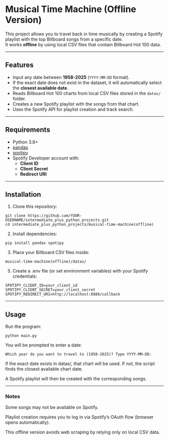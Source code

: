 # Musical Time Machine (Offline Version)

This project allows you to travel back in time musically by creating a Spotify playlist with the top Billboard songs from a specific date.  
It works **offline** by using local CSV files that contain Billboard Hot 100 data.

---

## Features
-  Input any date between **1958-2025** (`YYYY-MM-DD` format).
-  If the exact date does not exist in the dataset, it will automatically select the **closest available date**.
-  Reads Billboard Hot 100 charts from local CSV files stored in the `datas/` folder.
-  Creates a new Spotify playlist with the songs from that chart.
-  Uses the Spotify API for playlist creation and track search.

---

## Requirements
- Python 3.8+
- [pandas](https://pandas.pydata.org/)
- [spotipy](https://spotipy.readthedocs.io/)
- Spotify Developer account with:
  - **Client ID**
  - **Client Secret**
  - **Redirect URI**

---

## Installation
1. Clone this repository:
```
git clone https://github.com/YOUR-USERNAME/intermediate_plus_python_projects.git
cd intermediate_plus_python_projects/musical-time-machine(offline)
```
2. Install dependencies:
  ```
  pip install pandas spotipy
  ```
3. Place your Billboard CSV files inside:
  ```
  musical-time-machine(offline)/datas/
  ```
5. Create a .env file (or set environment variables) with your Spotify credentials:
  ```
  SPOTIPY_CLIENT_ID=your_client_id
  SPOTIPY_CLIENT_SECRET=your_client_secret
  SPOTIPY_REDIRECT_URI=http://localhost:8888/callback
  ```

---

## Usage
Run the program:
  ```
  python main.py
  ```
You will be prompted to enter a date:
  ```
  Which year do you want to travel to (1958-2025)? Type YYYY-MM-DD:
  ```
If the exact date exists in datas/, that chart will be used.
If not, the script finds the closest available chart date.

A Spotify playlist will then be created with the corresponding songs.

---

### Notes
Some songs may not be available on Spotify.

Playlist creation requires you to log in via Spotify’s OAuth flow (browser opens automatically).

This offline version avoids web scraping by relying only on local CSV data.
